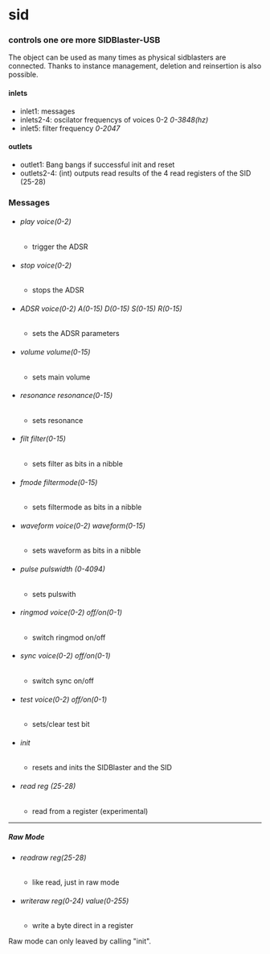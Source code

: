 # sid
### controls one ore more SIDBlaster-USB

The object can be used as many times as physical sidblasters are connected. Thanks to instance management, deletion and reinsertion is also possible.

#### inlets
- inlet1: messages
- inlets2-4: oscilator frequencys of voices 0-2 *0-3848(hz)*
- inlet5: filter frequency *0-2047*

#### outlets
- outlet1: Bang bangs if successful init and reset
- outlets2-4: (int) outputs read results of the 4 read registers of the SID (25-28)

### Messages

- ###### play *voice(0-2)*
  * trigger the ADSR
- ###### stop *voice(0-2)*
  * stops the ADSR
- ###### ADSR *voice(0-2) A(0-15) D(0-15) S(0-15) R(0-15)*
  * sets the ADSR parameters
- ###### volume *volume(0-15)*
  * sets main volume
- ###### resonance *resonance(0-15)*
  * sets resonance
- ###### filt *filter(0-15)*
  * sets filter as bits in a nibble
- ###### fmode *filtermode(0-15)*
  * sets filtermode as bits in a nibble
- ###### waveform *voice(0-2) waveform(0-15)*
  * sets waveform as bits in a nibble
- ###### pulse *pulswidth (0-4094)*
  * sets pulswith
- ###### ringmod *voice(0-2) off/on(0-1)*
  * switch ringmod on/off
- ###### sync *voice(0-2) off/on(0-1)*
  * switch sync on/off
- ###### test *voice(0-2) off/on(0-1)*
  * sets/clear test bit
- ###### init
  * resets and inits the SIDBlaster and the SID
- ###### read *reg (25-28)*
  * read from a register (experimental)
----------------------------------------------------
##### Raw Mode
- ###### readraw *reg(25-28)*
  * like read, just in raw mode
- ###### writeraw *reg(0-24) value(0-255)*
  * write a byte direct in a register

Raw mode can only leaved by calling "init".